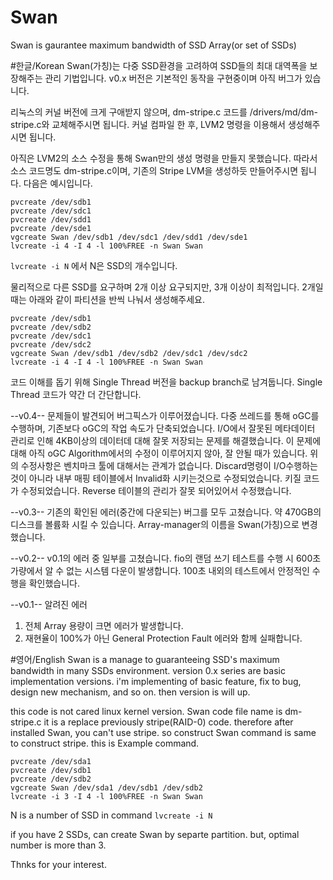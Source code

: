 ﻿# Swan
Swan is gaurantee maximum bandwidth of SSD Array(or set of SSDs)

#한글/Korean
Swan(가칭)는 다중 SSD환경을 고려하여 SSD들의 최대 대역폭을 보장해주는 관리 기법입니다.
v0.x 버전은 기본적인 동작을 구현중이며 아직 버그가 있습니다.

리눅스의 커널 버전에 크게 구애받지 않으며, dm-stripe.c 코드를
/drivers/md/dm-stripe.c와 교체해주시면 됩니다.
커널 컴파일 한 후, LVM2 명령을 이용해서 생성해주시면 됩니다.

아직은 LVM2의 소스 수정을 통해 Swan만의 생성 명령을 만들지 못했습니다.
따라서 소스 코드명도 dm-stripe.c이며, 기존의 Stripe LVM을 생성하듯 만들어주시면 됩니다.
다음은 예시입니다.
```
pvcreate /dev/sdb1
pvcreate /dev/sdc1
pvcreate /dev/sdd1
pvcreate /dev/sde1
vgcreate Swan /dev/sdb1 /dev/sdc1 /dev/sdd1 /dev/sde1
lvcreate -i 4 -I 4 -l 100%FREE -n Swan Swan
```
`lvcreate -i N`
에서 N은 SSD의 개수입니다.

물리적으로 다른 SSD를 요구하며 2개 이상 요구되지만, 3개 이상이 최적입니다.
2개일 때는 아래와 같이 파티션을 반씩 나눠서 생성해주세요.
```
pvcreate /dev/sdb1
pvcreate /dev/sdb2
pvcreate /dev/sdc1
pvcreate /dev/sdc2
vgcreate Swan /dev/sdb1 /dev/sdb2 /dev/sdc1 /dev/sdc2
lvcreate -i 4 -I 4 -l 100%FREE -n Swan Swan
```

코드 이해를 돕기 위해 Single Thread 버전을 backup branch로 남겨둡니다.
Single Thread 코드가 약간 더 간단합니다.

--v0.4--
문제들이 발견되어 버그픽스가 이루어졌습니다.
다중 쓰레드를 통해 oGC를 수행하며, 기존보다 oGC의 작업 속도가 단축되었습니다.
I/O에서 잘못된 메타데이터 관리로 인해 4KB이상의 데이터데 대해 잘못 저장되는 문제를 해결했습니다.
이 문제에 대해 아직 oGC Algorithm에서의 수정이 이루어지지 않아, 잘 안될 때가 있습니다.
위의 수정사항은 벤치마크 툴에 대해서는 관계가 없습니다.
Discard명령이 I/O수행하는것이 아니라 내부 매핑 테이블에서 Invalid화 시키는것으로 수정되었습니다.
키질 코드가 수정되었습니다.
Reverse 테이블의 관리가 잘못 되어있어서 수정했습니다.

--v0.3--
기존의 확인된 에러(중간에 다운되는) 버그를 모두 고쳤습니다.
약 470GB의 디스크를 볼륨화 시킬 수 있습니다.
Array-manager의 이름을 Swan(가칭)으로 변경했습니다.

--v0.2--
v0.1의 에러 중 일부를 고쳤습니다.
fio의 랜덤 쓰기 테스트를 수행 시 600초 가량에서 알 수 없는 시스템 다운이 발생합니다.
100초 내외의 테스트에서 안정적인 수행을 확인했습니다.

--v0.1--
알려진 에러
1. 전체 Array 용량이 크면 에러가 발생합니다.
2. 재현율이 100%가 아닌 General Protection Fault 에러와 함께 실패합니다.

#영어/English
Swan is a manage to guaranteeing SSD's maximum bandwidth in many SSDs environment.
version 0.x series are basic implementation versions.
i'm implementing of basic feature, fix to bug, design new mechanism, and so on.
then version is will up.

this code is not cared linux kernel version.
Swan code file name is dm-stripe.c
it is a replace previously stripe(RAID-0) code. therefore after installed Swan, you can't use stripe.
so construct Swan command is same to construct stripe.
this is Example command.
```
pvcreate /dev/sda1
pvcreate /dev/sdb1
pvcreate /dev/sdb2
vgcreate Swan /dev/sda1 /dev/sdb1 /dev/sdb2
lvcreate -i 3 -I 4 -l 100%FREE -n Swan Swan
```
N is a number of SSD in command `lvcreate -i N`

if you have 2 SSDs, can create Swan by separte partition. but, optimal number is more than 3.

Thnks for your interest.
